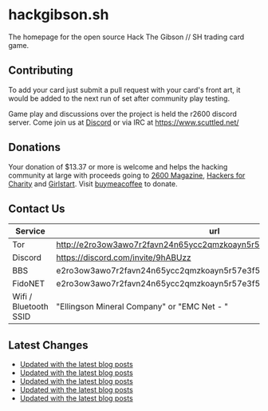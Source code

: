 # hackgibson.sh
The homepage for the open source Hack The Gibson // SH trading card game.


## Contributing

To add your card just submit a pull request with your card's front art, it would be added to the next run of set after community play testing.

Game play and discussions over the project is held the r2600 discord server. Come join us at [Discord](https://discord.com/invite/9hABUzz) or via IRC at https://www.scuttled.net/


## Donations

Your donation of $13.37 or more is welcome and helps the hacking community at large with proceeds going to [2600 Magazine](https://2600.com/), [Hackers for Charity](https://hackersforcharity.org) and [Girlstart](https://girlstart.org).  Visit [buymeacoffee](https://www.buymeacoffee.com/hackgibson.sh) to donate.


## Contact Us

Service | url
-|-
Tor | http://e2ro3ow3awo7r2favn24n65ycc2qmzkoayn5r57e3f56nvjwdcgg32ad.onion
Discord | https://discord.com/invite/9hABUzz
BBS | e2ro3ow3awo7r2favn24n65ycc2qmzkoayn5r57e3f56nvjwdcgg32ad.onion:23
FidoNET | e2ro3ow3awo7r2favn24n65ycc2qmzkoayn5r57e3f56nvjwdcgg32ad.onion:24554
Wifi / Bluetooth SSID | "Ellingson Mineral Company" or "EMC Net - <fidonet address>"

## Latest Changes
<!-- BLOG-POST-LIST:START -->
- [Updated with the latest blog posts](https://github.com/DFW2600/hackgibson.sh/commit/fb984ff730496eeb6a9a7a45b389b0170a9ef814)
- [Updated with the latest blog posts](https://github.com/DFW2600/hackgibson.sh/commit/2c4e793071d0680b564b3d53f705ad55e0d4a395)
- [Updated with the latest blog posts](https://github.com/DFW2600/hackgibson.sh/commit/7d52a797f76796567cb85c26ab3f7594d57390fe)
- [Updated with the latest blog posts](https://github.com/DFW2600/hackgibson.sh/commit/53381a9ef3e4e9289de06d3f892132cebdb01dde)
- [Updated with the latest blog posts](https://github.com/DFW2600/hackgibson.sh/commit/beba380c8dcfa8697bd4a9b3557a5618bed6dc1c)
<!-- BLOG-POST-LIST:END -->
